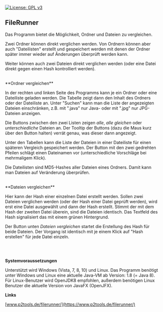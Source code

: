
[![License: GPL v3](https://img.shields.io/badge/License-GPL%20v3-blue.svg)](http://www.gnu.org/licenses/gpl-3.0)

## FileRunner

Das Programm bietet die Möglichkeit, Ordner und Dateien zu vergleichen.

Zwei Ordner können direkt verglichen werden. Von Ordnern können aber auch "Dateilisten" erstellt und gespeichert werden mit denen der Ordner später immer wieder auf Änderungen überprüft werden kann.

Weiter können auch zwei Dateien direkt verglichen werden (oder eine Datei direkt gegen einen Hash kontrolliert werden).


<br />
**Ordner vergleichen**

In der rechten und linken Seite des Programms kann je ein Ordner oder eine Dateiliste geladen werden. Die Tabelle zeigt dann den Inhalt des Ordners oder der Dateiliste an. Unter "Suchen" kann man die Liste der angezeigten Dateien einschränken, z.B. mit ".java" nur Java- oder mit ".jpg" nur JPG-Dateien anzeigen.

Die Buttons zwischen den zwei Listen zeigen *alle*, *alle gleichen* oder *unterschiedliche* Dateien an. Der Tooltip der Buttons (dazu die Maus kurz über den Button halten) verrät genau, was dieser dann angezeigt.

Unter den Tabellen kann die Liste der Dateien in einer Dateiliste für einen späteren Vergleich gespeichert werden. Der Button mit den zwei gedrehten Pfeilen schlägt einen Dateinamen vor (unterschiedliche Vorschläge bei mehrmaligem Klick).

Die Dateilisten sind MD5-Hashes aller Dateien eines Ordners. Damit kann man Dateien auf Veränderung überprüfen.

<br />
**Dateien vergleichen**

Hier kann der Hash einer einzelnen Datei erstellt werden. Sollen zwei Dateien verglichen werden (oder der Hash einer Datei geprüft werden), wird erst eine Datei ausgewählt und dann der Hash erstellt. Stimmt der mit dem Hash der zweiten Datei überein, sind die Dateien identisch. Das Textfeld des Hash signalisiert das mit einem grünen Hintergrund.

Der Button unten *Dateien vergleichen* startet die Erstellung des Hash für beide Dateien. Der Vorgang ist identisch mit je einem Klick auf "Hash erstellen" für jede Datei einzeln.


<br />
<br />

**Systemvoraussetzungen**

Unterstützt wird Windows (Vista, 7, 8, 10) und Linux. Das Programm benötigt unter Windows und Linux eine aktuelle Java-VM ab Version: 1.8 (= Java 8). Für Linux-Benutzer wird OpenJDK8 empfohlen, außerdem benötigen Linux Benutzer die aktuelle Version von JavaFX (OpenJFX).


**Links**

[www.p2tools.de/filerunner/](https://www.p2tools.de/filerunner/)
